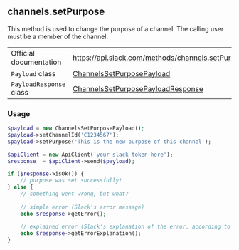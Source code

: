 ## channels.setPurpose

This method is used to change the purpose of a channel. The calling user must be a member of the channel.

| | |
|-------------------------|-------------------------------------------------------------------------------------------------------------------------------------------------|
| Official documentation  | https://api.slack.com/methods/channels.setPurpose                                                                                               |
| `Payload` class         | [ChannelsSetPurposePayload](https://github.com/cleentfaar/slack/blob/master/src/CL/Slack/Payload/ChannelsSetPurposePayload.php)                 |
| `PayloadResponse` class | [ChannelsSetPurposePayloadResponse](https://github.com/cleentfaar/slack/blob/master/src/CL/Slack/Payload/ChannelsSetPurposePayloadResponse.php) |


### Usage

```php
$payload = new ChannelsSetPurposePayload();
$payload->setChannelId('C1234567');
$payload->setPurpose('This is the new purpose of this channel');

$apiClient = new ApiClient('your-slack-token-here');
$response  = $apiClient->send($payload);

if ($response->isOk()) {
    // purpose was set successfully!
} else {
    // something went wrong, but what?
    
    // simple error (Slack's error message)
    echo $response->getError();
    
    // explained error (Slack's explanation of the error, according to the documentation)
    echo $response->getErrorExplanation();
}
```
